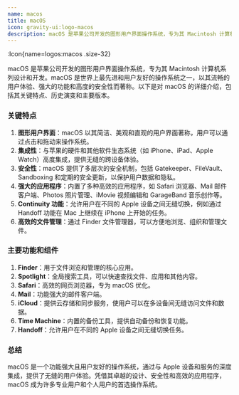 ```yaml
---
name: macos
title: macOS
icon: gravity-ui:logo-macos
description: macOS 是苹果公司开发的图形用户界面操作系统，专为其 Macintosh 计算机系列设计和开发。
---
```


:Icon{name=logos:macos .size-32}

macOS 是苹果公司开发的图形用户界面操作系统，专为其 Macintosh 计算机系列设计和开发。macOS 是世界上最先进和用户友好的操作系统之一，以其流畅的用户体验、强大的功能和高度的安全性而著称。以下是对 macOS 的详细介绍，包括其关键特点、历史演变和主要版本。

### 关键特点

1. **图形用户界面**：macOS 以其简洁、美观和直观的用户界面著称，用户可以通过点击和拖动来操作系统。
2. **集成性**：与苹果的硬件和其他软件生态系统（如 iPhone、iPad、Apple Watch）高度集成，提供无缝的跨设备体验。
3. **安全性**：macOS 提供了多层次的安全机制，包括 Gatekeeper、FileVault、Sandboxing 和定期的安全更新，以保护用户数据和隐私。
4. **强大的应用程序**：内置了多种高效的应用程序，如 Safari 浏览器、Mail 邮件客户端、Photos 照片管理、iMovie 视频编辑和 GarageBand 音乐创作等。
5. **Continuity 功能**：允许用户在不同的 Apple 设备之间无缝切换，例如通过 Handoff 功能在 Mac 上继续在 iPhone 上开始的任务。
6. **高效的文件管理**：通过 Finder 文件管理器，可以方便地浏览、组织和管理文件。

### 主要功能和组件

1. **Finder**：用于文件浏览和管理的核心应用。
2. **Spotlight**：全局搜索工具，可以快速查找文件、应用和其他内容。
3. **Safari**：高效的网页浏览器，专为 macOS 优化。
4. **Mail**：功能强大的邮件客户端。
5. **iCloud**：提供云存储和同步服务，使用户可以在多设备间无缝访问文件和数据。
6. **Time Machine**：内置的备份工具，提供自动备份和恢复功能。
7. **Handoff**：允许用户在不同的 Apple 设备之间无缝切换任务。

### 总结

macOS 是一个功能强大且用户友好的操作系统，通过与 Apple 设备和服务的深度集成，提供了无缝的用户体验。凭借其卓越的设计、安全性和高效的应用程序，macOS 成为许多专业用户和个人用户的首选操作系统。
